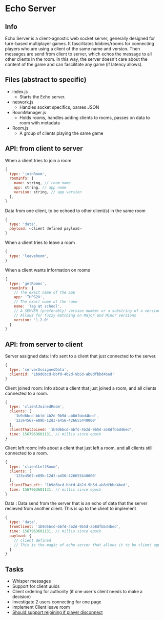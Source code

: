 # Echo Server

## Info

Echo Server is a client-agnostic web socket server, generally designed for turn-based multiplayer games. It fascilitates lobbies/rooms for connecting players who are using a client of the same name and version. Then messages are send from client to server, which echos the message to all other clients in the room. In this way, the server doesn't care about the content of the game and can fascilitate any game (if latency allows).

## Files (abstract to specific)

- index.js
  - Starts the Echo server.
- network.js
  - Handles socket specifics, parses JSON
- RoomManager.js
  - Holds rooms, handles adding clients to rooms, passes on data to room with metadata
- Room.js
  - A group of clients playing the same game

## API: from client to server

When a client tries to join a room

```js
{
  type: 'joinRoom',
  roomInfo: {
    name: string, // room name
    app: string, // app name
    version: string, // app version
  },
}
```

Data from one client, to be echoed to other client(s) in the same room

```js
{
  type: 'data',
  payload: <client defined payload>
}
```

When a client tries to leave a room

```js
{
  type: 'leaveRoom',
}
```

When a client wants information on rooms

```js
{
  type: 'getRooms',
  roomInfo: {
    // The exact name of the app
    app: 'THPS2X',
    // The exact name of the room
    name: 'Tag at school',
    // A SEMVER (preferably) version number or a substring of a version number.
    // Allows for fuzzy matching on Major and Minor versions
    version: '1.2.0'
  }
}
```

## API: from server to client

Server assigned data: Info sent to a client that just connected to the server.

```js
{
  type: 'serverAssignedData',
  clientId: '1b9d6bcd-bbfd-4b2d-9b5d-ab8dfbbd4bed'
}
```

Client joined room: Info about a client that just joined a room, and all clients connected to a room.

```js
{
  type: 'clientJoinedRoom',
  clients: [
    '1b9d6bcd-bbfd-4b2d-9b5d-ab8dfbbd4bed',
    '123e4567-e89b-12d3-a456-426655440000'
  ],
  clientThatJoined: '1b9d6bcd-bbfd-4b2d-9b5d-ab8dfbbd4bed',
  time: 1567963601131, // millis since epoch
}
```

Client left room: Info about a client that just left a room, and all clients still connected to a room.

```js
{
  type: 'clientLeftRoom',
  clients: [
    '123e4567-e89b-12d3-a456-426655440000'
  ],
  clientThatLeft: '1b9d6bcd-bbfd-4b2d-9b5d-ab8dfbbd4bed',
  time: 1567963601131, // millis since epoch
}
```

Data : Data send from the server that is an echo of data that the server recieved from another client. This is up to the client to implement

```js
{
  type: 'data',
  fromClient: '1b9d6bcd-bbfd-4b2d-9b5d-ab8dfbbd4bed',
  time: 1567963601131, // millis since epoch
  payload: {
    // client defined
    // This is the magic of echo server that allows it to be client agnostic
  }
}
```

## Tasks

- Whisper messages
- Support for client uuids
- Client ordering for authority (if one user's client needs to make a decision)
- Investigate 2 users connecting for one page
- Implement Client leave room
- [Should support rejoining if player disconnect](https://github.com/websockets/ws#how-to-detect-and-close-broken-connections)
